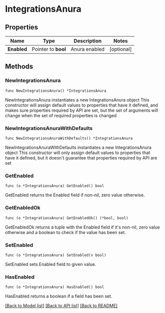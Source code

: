 # IntegrationsAnura

## Properties

Name | Type | Description | Notes
------------ | ------------- | ------------- | -------------
**Enabled** | Pointer to **bool** | Anura enabled | [optional] 

## Methods

### NewIntegrationsAnura

`func NewIntegrationsAnura() *IntegrationsAnura`

NewIntegrationsAnura instantiates a new IntegrationsAnura object
This constructor will assign default values to properties that have it defined,
and makes sure properties required by API are set, but the set of arguments
will change when the set of required properties is changed

### NewIntegrationsAnuraWithDefaults

`func NewIntegrationsAnuraWithDefaults() *IntegrationsAnura`

NewIntegrationsAnuraWithDefaults instantiates a new IntegrationsAnura object
This constructor will only assign default values to properties that have it defined,
but it doesn't guarantee that properties required by API are set

### GetEnabled

`func (o *IntegrationsAnura) GetEnabled() bool`

GetEnabled returns the Enabled field if non-nil, zero value otherwise.

### GetEnabledOk

`func (o *IntegrationsAnura) GetEnabledOk() (*bool, bool)`

GetEnabledOk returns a tuple with the Enabled field if it's non-nil, zero value otherwise
and a boolean to check if the value has been set.

### SetEnabled

`func (o *IntegrationsAnura) SetEnabled(v bool)`

SetEnabled sets Enabled field to given value.

### HasEnabled

`func (o *IntegrationsAnura) HasEnabled() bool`

HasEnabled returns a boolean if a field has been set.


[[Back to Model list]](../README.md#documentation-for-models) [[Back to API list]](../README.md#documentation-for-api-endpoints) [[Back to README]](../README.md)



